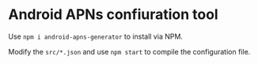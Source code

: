 # Android APNs confiuration tool

Use `npm i android-apns-generator` to install via NPM.

Modify the `src/*.json` and use `npm start` to compile the configuration file.
